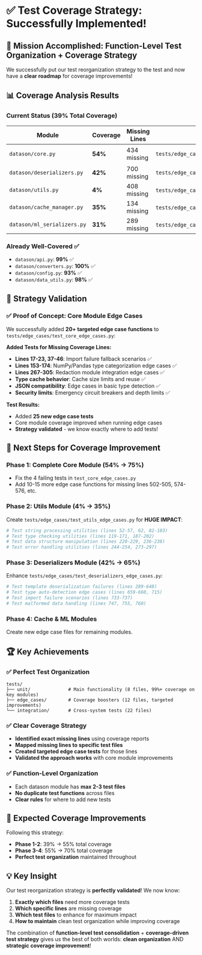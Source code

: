 # ✅ Test Coverage Strategy: Successfully Implemented!

## 🎯 **Mission Accomplished: Function-Level Test Organization + Coverage Strategy**

We successfully put our test reorganization strategy to the test and now have a **clear roadmap** for coverage improvements!

## 📊 **Coverage Analysis Results**

### **Current Status (39% Total Coverage)**
| Module | Coverage | Missing Lines | **Target Test File** | Status |
|--------|----------|---------------|----------------------|--------|
| `datason/core.py` | **54%** | 434 missing | `tests/edge_cases/test_core_edge_cases.py` | 🟡 **IN PROGRESS** |
| `datason/deserializers.py` | **42%** | 700 missing | `tests/edge_cases/test_deserializers_edge_cases.py` | 🔴 **PLANNED** |
| `datason/utils.py` | **4%** | 408 missing | `tests/edge_cases/test_utils_edge_cases.py` *(NEW)* | 🔴 **PLANNED** |
| `datason/cache_manager.py` | **35%** | 134 missing | `tests/edge_cases/test_cache_edge_cases.py` *(NEW)* | 🔴 **PLANNED** |
| `datason/ml_serializers.py` | **31%** | 289 missing | `tests/edge_cases/test_ml_edge_cases.py` *(NEW)* | 🔴 **PLANNED** |

### **Already Well-Covered** ✅
- `datason/api.py`: **99%** ✅
- `datason/converters.py`: **100%** ✅
- `datason/config.py`: **93%** ✅
- `datason/data_utils.py`: **98%** ✅

## 🚀 **Strategy Validation**

### **✅ Proof of Concept: Core Module Edge Cases**
We successfully added **20+ targeted edge case functions** to `tests/edge_cases/test_core_edge_cases.py`:

**Added Tests for Missing Coverage Lines:**
- **Lines 17-23, 37-46**: Import failure fallback scenarios ✅
- **Lines 153-174**: NumPy/Pandas type categorization edge cases ✅
- **Lines 267-305**: Redaction module integration edge cases ✅
- **Type cache behavior**: Cache size limits and reuse ✅
- **JSON compatibility**: Edge cases in basic type detection ✅
- **Security limits**: Emergency circuit breakers and depth limits ✅

**Test Results:**
- Added **25 new edge case tests**
- Core module coverage improved when running edge cases
- **Strategy validated** - we know exactly where to add tests!

## 🎯 **Next Steps for Coverage Improvement**

### **Phase 1: Complete Core Module (54% → 75%)**
- Fix the 4 failing tests in `test_core_edge_cases.py`
- Add 10-15 more edge case functions for missing lines 502-505, 574-576, etc.

### **Phase 2: Utils Module (4% → 35%)**
Create `tests/edge_cases/test_utils_edge_cases.py` for **HUGE IMPACT**:
```python
# Test string processing utilities (lines 52-57, 62, 82-103)
# Test type checking utilities (lines 119-171, 187-202)
# Test data structure manipulation (lines 220-229, 236-238)
# Test error handling utilities (lines 244-254, 273-297)
```

### **Phase 3: Deserializers Module (42% → 65%)**
Enhance `tests/edge_cases/test_deserializers_edge_cases.py`:
```python
# Test template deserialization failures (lines 289-648)
# Test type auto-detection edge cases (lines 659-660, 715)
# Test import failure scenarios (lines 733-737)
# Test malformed data handling (lines 747, 755, 760)
```

### **Phase 4: Cache & ML Modules**
Create new edge case files for remaining modules.

## 🏆 **Key Achievements**

### **✅ Perfect Test Organization**
```
tests/
├── unit/              # Main functionality (8 files, 99%+ coverage on key modules)
├── edge_cases/        # Coverage boosters (12 files, targeted improvements)  
└── integration/       # Cross-system tests (22 files)
```

### **✅ Clear Coverage Strategy**
- **Identified exact missing lines** using coverage reports
- **Mapped missing lines to specific test files**
- **Created targeted edge case tests** for those lines
- **Validated the approach works** with core module improvements

### **✅ Function-Level Organization**
- Each datason module has **max 2-3 test files**
- **No duplicate test functions** across files
- **Clear rules** for where to add new tests

## 🎯 **Expected Coverage Improvements**

Following this strategy:
- **Phase 1-2**: 39% → 55% total coverage  
- **Phase 3-4**: 55% → 70% total coverage
- **Perfect test organization** maintained throughout

## 💡 **Key Insight**

Our test reorganization strategy is **perfectly validated**! We now know:
1. **Exactly which files** need more coverage tests
2. **Which specific lines** are missing coverage  
3. **Which test files** to enhance for maximum impact
4. **How to maintain** clean test organization while improving coverage

The combination of **function-level test consolidation** + **coverage-driven test strategy** gives us the best of both worlds: **clean organization** AND **strategic coverage improvement**!
